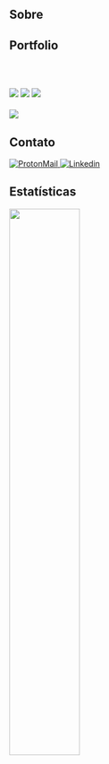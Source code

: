 <section>
  <h2>Sobre</h2>
</section>
<section>
  <h2>Portfolio</h2>
  <a href="" target="_blank"></a>
  <br>
 
</section>
<section>
  <h2></h2>
  <p></p>
  <img src="https://img.shields.io/badge/HTML5-E34F26?style=for-the-badge&logo=html5&logoColor=white">
  <img src="https://img.shields.io/badge/CSS3-1572B6?style=for-the-badge&logo=css3&logoColor=white">
  <img src="https://img.shields.io/badge/JavaScript-323330?style=for-the-badge&logo=javascript&logoColor=F7DF1E">
  <br>
  <h4></h4>
  <img src="https://img.shields.io/badge/Node%20js-339933?style=for-the-badge&logo=nodedotjs&logoColor=white">
</section>
<section>
  <h2>Contato</h2>
  <p></p>
  <a href="mailto:?subject=Contato&body=%20%0D%20%0DContato%20do%20GitHub">
    <img title="ProtonMail" alt="ProtonMail" src="https://img.shields.io/badge/ProtonMail-8B89CC?style=for-the-badge&logo=protonmail&logoColor=white">
  </a>
  <a href="https://www.linkedin.com/in/">
    <img title="Linkedin" alt="Linkedin" src="https://img.shields.io/badge/LinkedIn-0077B5?style=for-the-badge&logo=linkedin&logoColor=white">
  </a>
</section>
<section>
  <h2>Estatísticas</h2>
  <img style="width: 50%;" src="https://github-readme-stats.vercel.app/api/top-langs/?username=ggorski&layout=compact&langs_count=4&theme=light" />
</section>
